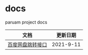 # docs
paruam project docs

|                 文档                 | 更新日期  |
| :----------------------------------: | :-------: |
| [百度网盘跳转接口](baidu/urldocs.md) | 2021-9-11 |

